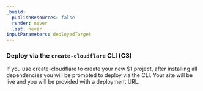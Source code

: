```yaml
---
_build:
  publishResources: false
  render: never
  list: never
inputParameters: deployedTarget
---
```


### Deploy via the `create-cloudflare` CLI (C3)

If you use create-cloudflare to create your new $1 project, after installing all dependencies you will be prompted to deploy via the CLI. Your site will be live and you will be provided with a deployment URL. 
